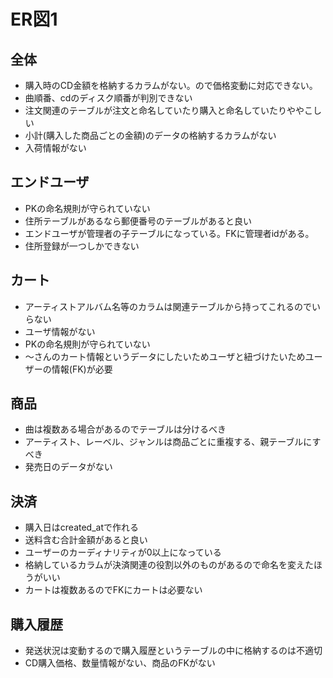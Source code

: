 # ER図1

## 全体
- 購入時のCD金額を格納するカラムがない。ので価格変動に対応できない。
- 曲順番、cdのディスク順番が判別できない
- 注文関連のテーブルが注文と命名していたり購入と命名していたりややこしい
- 小計(購入した商品ごとの金額)のデータの格納するカラムがない
- 入荷情報がない

## エンドユーザ
- PKの命名規則が守られていない
- 住所テーブルがあるなら郵便番号のテーブルがあると良い
- エンドユーザが管理者の子テーブルになっている。FKに管理者idがある。
- 住所登録が一つしかできない

## カート
- アーティストアルバム名等のカラムは関連テーブルから持ってこれるのでいらない
- ユーザ情報がない
- PKの命名規則が守られていない
- 〜さんのカート情報というデータにしたいためユーザと紐づけたいためユーザーの情報(FK)が必要

## 商品
- 曲は複数ある場合があるのでテーブルは分けるべき
- アーティスト、レーベル、ジャンルは商品ごとに重複する、親テーブルにすべき
- 発売日のデータがない

## 決済
- 購入日はcreated_atで作れる
- 送料含む合計金額があると良い
- ユーザーのカーディナリティが0以上になっている
- 格納しているカラムが決済関連の役割以外のものがあるので命名を変えたほうがいい
- カートは複数あるのでFKにカートは必要ない

## 購入履歴
- 発送状況は変動するので購入履歴というテーブルの中に格納するのは不適切
- CD購入価格、数量情報がない、商品のFKがない
